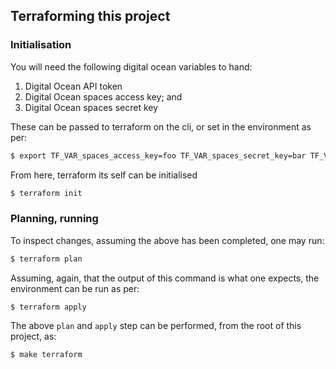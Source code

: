 ## Terraforming this project

### Initialisation

You will need the following digital ocean variables to hand:
 1. Digital Ocean API token
 1. Digital Ocean spaces access key; and
 1. Digital Ocean spaces secret key

These can be passed to terraform on the cli, or set in the environment as per:

```bash
$ export TF_VAR_spaces_access_key=foo TF_VAR_spaces_secret_key=bar TF_VAR_do_token=baz
```

From here, terraform its self can be initialised

```bash
$ terraform init
```

### Planning, running

To inspect changes, assuming the above has been completed, one may run:

```bash
$ terraform plan
```

Assuming, again, that the output of this command is what one expects, the environment can be run as per:

```bash
$ terraform apply
```

The above `plan` and `apply` step can be performed, from the root of this project, as:

```bash
$ make terraform
```
